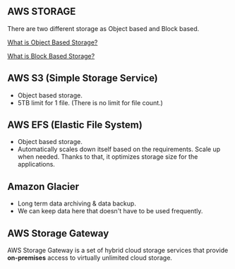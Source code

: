 ## AWS STORAGE

There are two different storage as Object based and Block based.

[What is Object Based Storage?](https://www.ibm.com/topics/object-storage)

[What is Block Based Storage?](https://www.ibm.com/topics/block-storage)

## AWS S3 (Simple Storage Service)

- Object based storage.
- 5TB limit for 1 file. (There is no limit for file count.)

## AWS EFS (Elastic File System)

- Object based storage.
- Automatically scales down itself based on the requirements. Scale up when needed. Thanks to that, it optimizes storage size for the applications.

## Amazon Glacier

- Long term data archiving & data backup.
- We can keep data here that doesn't have to be used frequently.

## AWS Storage Gateway

AWS Storage Gateway is a set of hybrid cloud storage services that provide **on-premises** access to virtually unlimited cloud storage.

